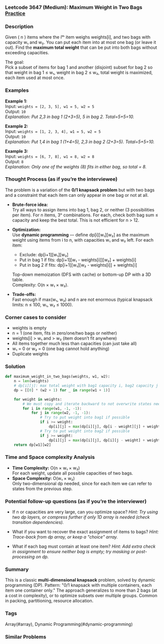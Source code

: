 ### Leetcode 3647 (Medium): Maximum Weight in Two Bags [Practice](https://leetcode.com/problems/maximum-weight-in-two-bags)

### Description  
Given \( n \) items where the iᵗʰ item weighs weights[i], and two bags with capacity w₁ and w₂. You can put each item into at most one bag (or leave it out). Find the **maximum total weight** that can be put into both bags without exceeding capacities.

The goal:  
Pick a subset of items for bag 1 and another (disjoint) subset for bag 2 so that weight in bag 1 ≤ w₁, weight in bag 2 ≤ w₂, total weight is maximized, each item used at most once.

### Examples  

**Example 1:**  
Input: `weights = [2, 3, 5], w1 = 5, w2 = 5`  
Output: `10`  
*Explanation: Put 2,3 in bag 1 (2+3=5), 5 in bag 2. Total=5+5=10.*

**Example 2:**  
Input: `weights = [1, 2, 3, 4], w1 = 5, w2 = 5`  
Output: `10`  
*Explanation: Put 1,4 in bag 1 (1+4=5), 2,3 in bag 2 (2+3=5). Total=5+5=10.*

**Example 3:**  
Input: `weights = [6, 7, 8], w1 = 8, w2 = 8`  
Output: `8`  
*Explanation: Only one of the weights (8) fits in either bag, so total = 8.*

### Thought Process (as if you’re the interviewee)  
The problem is a variation of the **0/1 knapsack problem** but with two bags and a constraint that each item can only appear in one bag or not at all.

- **Brute-force idea:**  
  Try all ways to assign items into bag 1, bag 2, or neither (3 possibilities per item). For n items, 3ⁿ combinations. For each, check both bag sum ≤ capacity and keep the best total. This is not efficient for n > 12.

- **Optimization:**  
  Use **dynamic programming** — define dp[i][w₁][w₂] as the maximum weight using items from i to n, with capacities w₁ and w₂ left. For each item:  
  - Exclude: dp[i+1][w₁][w₂]  
  - Put in bag 1 if fits: dp[i+1][w₁ - weights[i]][w₂] + weights[i]  
  - Put in bag 2 if fits: dp[i+1][w₁][w₂ - weights[i]] + weights[i]

  Top-down memoization (DFS with cache) or bottom-up DP with a 3D table.  
  Complexity: O(n × w₁ × w₂).

- **Trade-offs:**  
  Fast enough if max(w₁, w₂) and n are not enormous (typical knapsack limits: n ≤ 100, w₁, w₂ ≤ 1000).

### Corner cases to consider  
- weights is empty  
- n = 1 (one item, fits in zero/one/two bags or neither)  
- weights[i] > w₁ and > w₂ (item doesn’t fit anywhere)  
- All items together much less than capacities (can just take all)  
- w₁ = 0 or w₂ = 0 (one bag cannot hold anything)  
- Duplicate weights

### Solution

```python
def maximum_weight_in_two_bags(weights, w1, w2):
    n = len(weights)
    # dp[i][j]: max total weight with bag1 capacity i, bag2 capacity j
    dp = [[0] * (w2 + 1) for _ in range(w1 + 1)]
    
    for weight in weights:
        # We must copy and iterate backward to not overwrite states needed for current round
        for i in range(w1, -1, -1):
            for j in range(w2, -1, -1):
                # Try to put weight into bag1 if possible
                if i >= weight:
                    dp[i][j] = max(dp[i][j], dp[i - weight][j] + weight)
                # Try to put weight into bag2 if possible
                if j >= weight:
                    dp[i][j] = max(dp[i][j], dp[i][j - weight] + weight)
    return dp[w1][w2]
```

### Time and Space complexity Analysis  

- **Time Complexity:** O(n × w₁ × w₂)  
  For each weight, update all possible capacities of two bags.
- **Space Complexity:** O(w₁ × w₂)  
  Only two-dimensional dp needed, since for each item we can refer to states from the previous step.

### Potential follow-up questions (as if you’re the interviewer)  

- If n or capacities are very large, can you optimize space?
  *Hint: Try using two dp layers, or compress further if only 1D array is needed (check transition dependencies).*

- What if you want to recover the exact assignment of items to bags?
  *Hint: Trace-back from dp array, or keep a "choice" array.*

- What if each bag must contain at least one item?
  *Hint: Add extra check in assignment to ensure neither bag is empty; try masking or post-processing on dp.*

### Summary
This is a classic **multi-dimensional knapsack** problem, solved by dynamic programming (DP). Pattern: "0/1 knapsack with multiple containers, each item one container only." The approach generalizes to more than 2 bags (at a cost in complexity), or to optimize subsets over multiple groups. Common in packing, partitioning, resource allocation.

### Tags
Array(#array), Dynamic Programming(#dynamic-programming)

### Similar Problems
